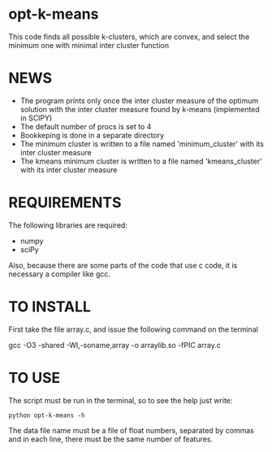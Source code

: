 opt-k-means
===========

This code finds all possible k-clusters, which are convex, and select
the minimum one with minimal inter cluster function   

NEWS
===========
- The program prints only once the inter cluster measure of the
  optimum solution with the inter cluster measure found by k-means
  (implemented in SCIPY)
- The default number of procs is set to 4
- Bookkeping is done in a separate directory
- The minimum cluster is written to a file named 'minimum_cluster'
  with its inter cluster measure
- The kmeans minimum cluster is written to a file named
  'kmeans_cluster' with its inter cluster measure
 

REQUIREMENTS
============
The following libraries are required:

- numpy
- sciPy

Also, because there are some parts of the code that use c code, it is 
necessary a compiler like gcc.

TO INSTALL
==========
First take the file array.c, and issue the following command on the terminal

gcc -O3 -shared -Wl,-soname,array -o arraylib.so -fPIC array.c

TO USE
==========
The script must be run in the terminal, so to see the help just write:

    python opt-k-means -h

The data file name must be a file of float numbers, separated by
commas and in each line, there must be the same number of features.

